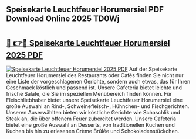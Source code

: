 ## Speisekarte Leuchtfeuer Horumersiel PDF Download Online 2025 TD0Wj

# <h2><a href="http://gc6tht.nevu.top/?p=Speisekarte+Leuchtfeuer+Horumersiel">🔗 👉🔴 Speisekarte Leuchtfeuer Horumersiel 2025 PDF</a></h2>

[![Speisekarte Leuchtfeuer Horumersiel 2025 PDF](https://i.imgur.com/dBaPXMq.png)](http://gc6tht.nevu.top/?p=Speisekarte+Leuchtfeuer+Horumersiel)
Auf der Speisekarte Leuchtfeuer Horumersiel des Restaurants oder Cafés finden Sie nicht nur eine Liste der vorgeschlagenen Gerichte, sondern auch etwas, das für Ihren Geschmack köstlich und passend ist. Unsere Cafeteria bietet leichte und frische Salate, die Sie im speziellen Menübereich finden können. Für Fleischliebhaber bietet unsere Speisekarte Leuchtfeuer Horumersiel eine große Auswahl an Rind-, Schweinefleisch-, Hühnchen- und Fischgerichten. Unseren Auserwählten bieten wir köstliche Gerichte wie Schaschlik und Steak an, die über offenem Feuer zubereitet werden. Unsere Cafeteria bietet eine große Auswahl an Desserts, von traditionellen Kuchen und Kuchen bis hin zu erlesenen Crème Brûlée und Schokoladenstückchen.
